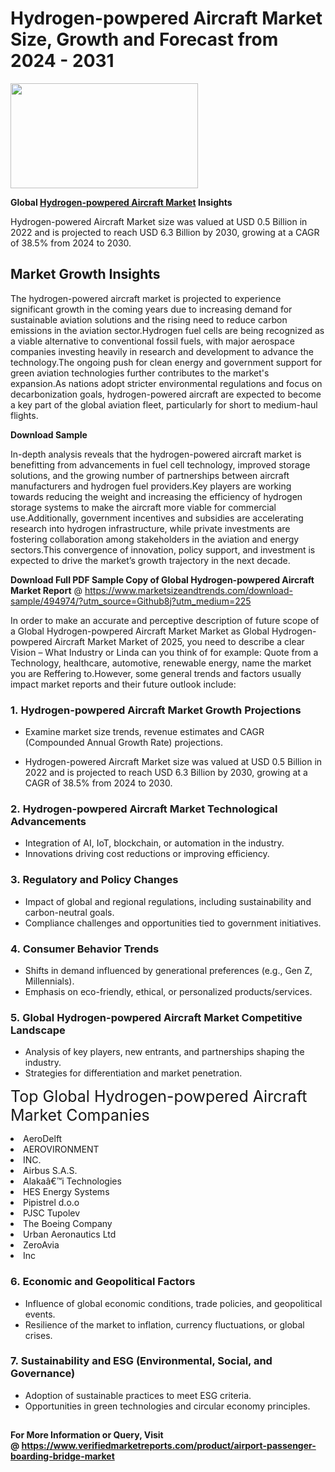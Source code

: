 <H1>Hydrogen-powpered Aircraft Market Size, Growth and Forecast from 2024 - 2031</H1><img class="aligncenter size-medium wp-image-584254" src="https://thirdeyenews.in/wp-content/uploads/2024/09/Global-Market-Research-300x168.jpeg" alt="" width="300" height="168" /><p><strong>Global&nbsp;<a href="https://www.marketsizeandtrends.com/download-sample/494974/?utm_source=Github8j?utm_medium=225">Hydrogen-powpered Aircraft Market</a> Insights</strong></p><p>Hydrogen-powered Aircraft Market size was valued at USD 0.5 Billion in 2022 and is projected to reach USD 6.3 Billion by 2030, growing at a CAGR of 38.5% from 2024 to 2030.</p><p><h2>Market Growth Insights</h2> <p>The hydrogen-powered aircraft market is projected to experience significant growth in the coming years due to increasing demand for sustainable aviation solutions and the rising need to reduce carbon emissions in the aviation sector.Hydrogen fuel cells are being recognized as a viable alternative to conventional fossil fuels, with major aerospace companies investing heavily in research and development to advance the technology.The ongoing push for clean energy and government support for green aviation technologies further contributes to the market's expansion.As nations adopt stricter environmental regulations and focus on decarbonization goals, hydrogen-powered aircraft are expected to become a key part of the global aviation fleet, particularly for short to medium-haul flights.</p> <p><strong>Download Sample</strong></p> <p>In-depth analysis reveals that the hydrogen-powered aircraft market is benefitting from advancements in fuel cell technology, improved storage solutions, and the growing number of partnerships between aircraft manufacturers and hydrogen fuel providers.Key players are working towards reducing the weight and increasing the efficiency of hydrogen storage systems to make the aircraft more viable for commercial use.Additionally, government incentives and subsidies are accelerating research into hydrogen infrastructure, while private investments are fostering collaboration among stakeholders in the aviation and energy sectors.This convergence of innovation, policy support, and investment is expected to drive the market’s growth trajectory in the next decade.</p> <p><span class=""><strong>Download Full PDF Sample Copy of Global Hydrogen-powpered Aircraft Market Report</strong> @ <a href="https://www.marketsizeandtrends.com/download-sample/494974/?utm_source=Github8j?utm_medium=225" target="_blank">https://www.marketsizeandtrends.com/download-sample/494974/?utm_source=Github8j?utm_medium=225</a></span></p><p>In order to make an accurate and perceptive description of future scope of a Global&nbsp;Hydrogen-powpered Aircraft Market Market as Global&nbsp;Hydrogen-powpered Aircraft Market Market of 2025, you need to describe a clear Vision &ndash; What Industry or Linda can you think of for example: Quote from a Technology, healthcare, automotive, renewable energy, name the market you are Reffering to.However, some general trends and factors usually impact market reports and their future outlook include:</p><h3>1.&nbsp;<strong>Hydrogen-powpered Aircraft Market Growth Projections</strong></h3><ul><li>Examine market size trends, revenue estimates and CAGR (Compounded Annual Growth Rate) projections.</li><li><p>Hydrogen-powered Aircraft Market size was valued at USD 0.5 Billion in 2022 and is projected to reach USD 6.3 Billion by 2030, growing at a CAGR of 38.5% from 2024 to 2030.</p></li></ul><h3>2.&nbsp;<strong>Hydrogen-powpered Aircraft Market Technological Advancements</strong></h3><ul><li>Integration of AI, IoT, blockchain, or automation in the industry.</li><li>Innovations driving cost reductions or improving efficiency.</li></ul><h3>3.&nbsp;<strong>Regulatory and Policy Changes</strong></h3><ul><li>Impact of global and regional regulations, including sustainability and carbon-neutral goals.</li><li>Compliance challenges and opportunities tied to government initiatives.</li></ul><h3>4.&nbsp;<strong>Consumer Behavior Trends</strong></h3><ul><li>Shifts in demand influenced by generational preferences (e.g., Gen Z, Millennials).</li><li>Emphasis on eco-friendly, ethical, or personalized products/services.</li></ul><h3>5.&nbsp;<strong>Global Hydrogen-powpered Aircraft Market Competitive Landscape</strong></h3><ul><li>Analysis of key players, new entrants, and partnerships shaping the industry.</li><li>Strategies for differentiation and market penetration.</li></ul><p data-pm-slice="1 1 []"><span style="color: inherit; font-family: inherit; font-size: 25px;">Top Global Hydrogen-powpered Aircraft Market Companies</span></p><div class="" data-test-id=""><p><li>AeroDelft</li><li> AEROVIRONMENT</li><li> INC.</li><li> Airbus S.A.S.</li><li> Alakaâ€™i Technologies</li><li> HES Energy Systems</li><li> Pipistrel d.o.o</li><li> PJSC Tupolev</li><li> The Boeing Company</li><li> Urban Aeronautics Ltd</li><li> ZeroAvia</li><li> Inc</li></p></div><h3>6.&nbsp;<strong>Economic and Geopolitical Factors</strong></h3><ul><li>Influence of global economic conditions, trade policies, and geopolitical events.</li><li>Resilience of the market to inflation, currency fluctuations, or global crises.</li></ul><h3>7.&nbsp;<strong>Sustainability and ESG (Environmental, Social, and Governance)</strong></h3><ul><li>Adoption of sustainable practices to meet ESG criteria.</li><li>Opportunities in green technologies and circular economy principles.</li></ul><h2><strong style="font-size: 14px;">For More Information or Query, Visit @&nbsp;</strong><a style="background-color: #ffffff; font-size: 14px;" href="https://www.marketsizeandtrends.com/report/hydrogen-powpered-aircraft-market/" target="_blank">https://www.verifiedmarketreports.com/product/airport-passenger-boarding-bridge-market</a></h2>